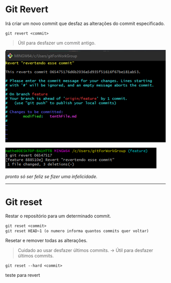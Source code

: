 # Git Revert

Irá criar um novo commit que desfaz as alterações do commit especificado.
```
git revert <commit>
```
> Útil para desfazer um commit antigo.

![Aplicando o código](./gitRevert.png)

![Uma das iterações que podem ocorrer só escrever na ultima linha ':-q + enter' pra sair](./gitRevertTwo.png)

_pronto só ser feliz se fizer uma infelicidade._

---

# Git reset
Restar o repositório para um determinado commit.
```
git reset <commit>
git reset HEAD~1 (o numero informa quantos commits quer voltar)
```

Resetar e remover todas as alterações.
> Cuidado ao usar desfazer últimos commits.
-> Útil para desfazer últimos commits.
```
git reset --hard <commit>
```
teste para revert

